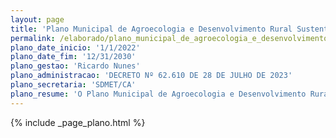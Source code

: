 ```yaml
---
layout: page
title: 'Plano Municipal de Agroecologia e Desenvolvimento Rural Sustentável e Solidário'
permalink: /elaborado/plano_municipal_de_agroecologia_e_desenvolvimento_rural_sustentavel_e_solidario/
plano_date_inicio: '1/1/2022'
plano_date_fim: '12/31/2030'
plano_gestao: 'Ricardo Nunes'
plano_administracao: 'DECRETO Nº 62.610 DE 28 DE JULHO DE 2023'
plano_secretaria: 'SDMET/CA'
plano_resume: 'O Plano Municipal de Agroecologia e Desenvolvimento Rural Sustentável, elaborado em conjunto com o Conselho Municipal de Desenvolvimento Rural Solidário e Sustentável (CMDRSS), é resultado de oficinas temáticas realizadas com agricultores e movimentos sociais em 2018, seguidas por uma consulta pública. O plano visa promover a inclusão econômica e incentivar o crescimento das atividades agroecológicas no município, melhorando as condições de trabalho dos agricultores familiares urbanos e rurais.'
---
```

<div>
{% include _page_plano.html %}
</div>
